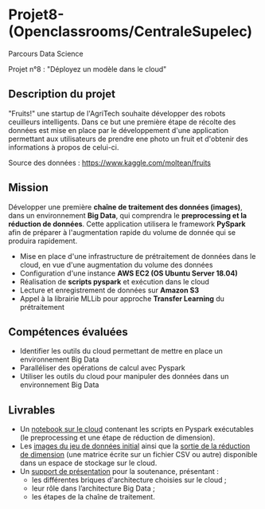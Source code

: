 # Projet8-(Openclassrooms/CentraleSupelec)
Parcours Data Science

Projet n°8 : "Déployez un modèle dans le cloud"

## Description du projet

"Fruits!" une startup de l'AgriTech souhaite développer des robots ceuilleurs intelligents. Dans ce but une première étape de récolte des données est mise en place par le développement d'une application permettant aux utilisateurs de prendre ene photo un fruit et d'obtenir des informations à propos de celui-ci.

Source des données : https://www.kaggle.com/moltean/fruits

## Mission

Développer une première **chaîne de traitement des données (images)**, dans un environnement **Big Data**, qui comprendra le **preprocessing et la réduction de données**. Cette application utilisera le framework **PySpark** afin de préparer à l'augmentation rapide du volume de donnée qui se produira rapidement.

* Mise en place d'une infrastructure de prétraitement de données dans le cloud, en vue d'une augmentation du volume des données
* Configuration d'une instance **AWS EC2 (OS Ubuntu Server 18.04)**
* Réalisation de **scripts pyspark** et exécution dans le cloud
* Lecture et enregistrement de données sur **Amazon S3**
* Appel à la librairie MLLib pour approche **Transfer Learning** du prétraitement

## Compétences évaluées

* Identifier les outils du cloud permettant de mettre en place un environnement Big Data
* Paralléliser des opérations de calcul avec Pyspark
* Utiliser les outils du cloud pour manipuler des données dans un environnement Big Data

## Livrables

* Un [notebook sur le cloud](https://github.com/raissaSaleu/P8_MBIADOU_SALEU/blob/main/P8_notebook_cloud.ipynb) contenant les scripts en Pyspark exécutables (le preprocessing et une étape de réduction de dimension).
* Les [images du jeu de données initial](https://github.com/raissaSaleu/P8_MBIADOU_SALEU/blob/main/inputs.zip) ainsi que la [sortie de la réduction de dimension](https://github.com/raissaSaleu/P8_MBIADOU_SALEU/blob/main/results.csv) (une matrice écrite sur un fichier CSV ou autre) disponible dans un espace de stockage sur le cloud.
* Un [support de présentation](https://github.com/raissaSaleu/P8_MBIADOU_SALEU/blob/main/Soutenance%20Projet%208.pdf) pour la soutenance, présentant :
  - les différentes briques d'architecture choisies sur le cloud ;
  - leur rôle dans l’architecture Big Data ;
  - les étapes de la chaîne de traitement.
